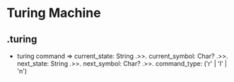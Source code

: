 # Turing Machine

## .turing

- turing command => current_state: String .>>. current_symbol: Char? .>>. next_state: String .>>. next_symbol: Char? .>>. command_type: ('r' | 'l' | 'n')